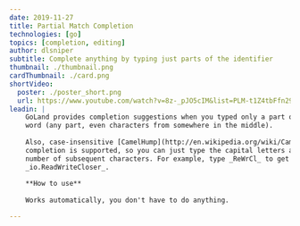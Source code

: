```yaml
---
date: 2019-11-27
title: Partial Match Completion
technologies: [go]
topics: [completion, editing]
author: dlsniper
subtitle: Complete anything by typing just parts of the identifier
thumbnail: ./thumbnail.png
cardThumbnail: ./card.png
shortVideo:
  poster: ./poster_short.png
  url: https://www.youtube.com/watch?v=8z-_pJO5cIM&list=PLM-t1Z4tbFfn291KlSOQE_ulCAyzXO3uA
leadin: |
    GoLand provides completion suggestions when you typed only a part of a 
    word (any part, even characters from somewhere in the middle).
    
    Also, case-insensitive [CamelHump](http://en.wikipedia.org/wiki/CamelCase)
    completion is supported, so you can just type the capital letters along with a
    number of subsequent characters. For example, type _ReWrCl_ to get 
    _io.ReadWriteCloser_.
    
    **How to use**
    
    Works automatically, you don't have to do anything.

---
```

